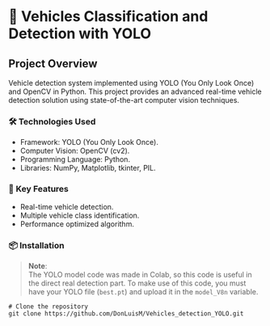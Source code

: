 # 🚗 Vehicles Classification and Detection with YOLO

## Project Overview
Vehicle detection system implemented using YOLO (You Only Look Once) and OpenCV in Python. This project provides an advanced real-time vehicle detection solution using state-of-the-art computer vision techniques.

### 🛠 Technologies Used
- Framework: YOLO (You Only Look Once).
- Computer Vision: OpenCV (cv2).
- Programming Language: Python.
- Libraries: NumPy, Matplotlib, tkinter, PIL.

### 🎯 Key Features
- Real-time vehicle detection.
- Multiple vehicle class identification.
- Performance optimized algorithm.

### 📦 Installation
> **Note**:  
> The YOLO model code was made in Colab, so this code is useful in the direct real detection part. To make use of this code, you must have your YOLO file (`best.pt`) and upload it in the `model_V8n` variable.

```
# Clone the repository
git clone https://github.com/DonLuisM/Vehicles_detection_YOLO.git
```
